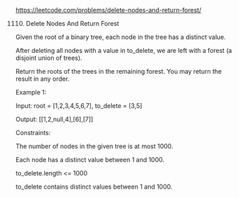 https://leetcode.com/problems/delete-nodes-and-return-forest/

1110. Delete Nodes And Return Forest


Given the root of a binary tree, each node in the tree has a distinct value.

After deleting all nodes with a value in to_delete, we are left with a forest (a disjoint union of trees).

Return the roots of the trees in the remaining forest.  You may return the result in any order.

 

Example 1:



Input: root = [1,2,3,4,5,6,7], to_delete = [3,5]

Output: [[1,2,null,4],[6],[7]]
 

Constraints:

The number of nodes in the given tree is at most 1000.

Each node has a distinct value between 1 and 1000.

to_delete.length <= 1000

to_delete contains distinct values between 1 and 1000.
